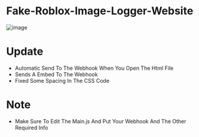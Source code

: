 # Fake-Roblox-Image-Logger-Website
![image](https://user-images.githubusercontent.com/106576578/182258121-eb912994-31aa-4385-9d7f-dc81a4b55f55.png)

# Update
- Automatic Send To The Webhook When You Open The Html File
- Sends A Embed To The Webhook
- Fixed Some Spacing In The CSS Code
# Note
- Make Sure To Edit The Main.js And Put Your Webhook And The Other Required Info
